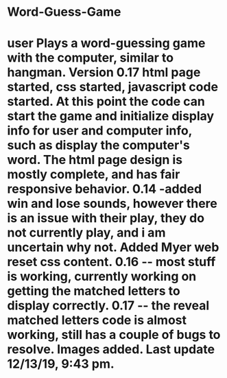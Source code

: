 # Word-Guess-Game
user Plays a word-guessing game with the computer, similar to hangman.
Version 0.17  html page started, css started, javascript code started. At this point the code can start the game and initialize display info for user and computer info, such as display the computer's word.
The html page design is mostly complete, and has fair responsive behavior.
0.14 -added win and lose sounds, however there is an issue with their play, they do not currently play, and i am uncertain why not.
Added Myer web reset css content.
0.16 -- most stuff is working, currently working on getting the matched letters to display correctly.
0.17 -- the reveal matched letters code is almost working, still has a couple of bugs to resolve.
Images added. Last update 12/13/19, 9:43 pm.
=======

